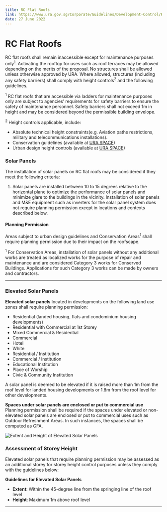 ```yaml
---
title: RC Flat Roofs
link: https://www.ura.gov.sg/Corporate/Guidelines/Development-Control/Residential/Bungalows/RC-Flat-Roofs
date: 27 June 2022
---
```


# RC Flat Roofs

RC flat roofs shall remain inaccessible except for maintenance purposes only<sup>1</sup>. Activating the rooftop for uses such as roof terraces may be allowed depending on the merits of the proposal. No structures shall be allowed unless otherwise approved by URA. Where allowed, structures (including any safety barriers) shall comply with height controls<sup>2</sup> and the following guidelines.

<sup>1</sup> RC flat roofs that are accessible via ladders for maintenance purposes only are subject to agencies’ requirements for safety barriers to ensure the safety of maintenance personnel. Safety barriers shall not exceed 1m in height and may be considered beyond the permissible building envelope.

<sup>2</sup> Height controls applicable, include:

- Absolute technical height constraints(e.g. Aviation paths restrictions, military and telecommunications installations).
- Conservation guidelines (available at [URA SPACE](https://www.ura.gov.sg/maps/))
- Urban design height controls (available at [URA SPACE](https://www.ura.gov.sg/maps/))

### Solar Panels

The installation of solar panels on RC flat roofs may be considered if they meet the following criteria:

1. Solar panels are installed between 10 to 15 degrees relative to the horizontal plane to optimize the performance of solar panels and minimize glare to the buildings in the vicinity. Installation of solar panels and M&E equipment such as inverters for the solar panel system does not require planning permission except in locations and contexts described below.

#### Planning Permission

Areas subject to urban design guidelines and Conservation Areas<sup>1</sup> shall require planning permission due to their impact on the roofscape.

<sup>1</sup> For Conservation Areas, installation of solar panels without any additional works are treated as localized works for the purpose of repair and maintenance and are considered Category 3 works for Conserved Buildings. Applications for such Category 3 works can be made by owners and contractors.

---

### Elevated Solar Panels

**Elevated solar panels** located in developments on the following land use zones shall require planning permission:

- Residential (landed housing, flats and condominium housing developments)
- Residential with Commercial at 1st Storey
- Mixed Commercial & Residential
- Commercial
- Hotel
- White
- Residential / Institution
- Commercial / Institution
- Educational Institution
- Place of Worship
- Civic & Community Institution

A solar panel is deemed to be elevated if it is raised more than 1m from the roof level for landed housing developments or 1.8m from the roof level for other developments.

**Spaces under solar panels are enclosed or put to commercial use**  
Planning permission shall be required if the spaces under elevated or non-elevated solar panels are enclosed or put to commercial uses such as Outdoor Refreshment Areas. In such instances, the spaces shall be computed as GFA.

![Extent and Height of Elevated Solar Panels](https://www.ura.gov.sg/-/media/Corporate/Guidelines/Development-control/GFA/GFA55_Solar_Panels_Landed.jpg?h=100%25&w=100%25)

### Assessment of Storey Height

Elevated solar panels that require planning permission may be assessed as an additional storey for storey height control purposes unless they comply with the guidelines below:

**Guidelines for Elevated Solar Panels**

- **Extent**: Within the 45-degree line from the springing line of the roof level
- **Height**: Maximum 1m above roof level

---


